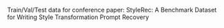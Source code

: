 Train/Val/Test data for conference paper: StyleRec: A Benchmark Dataset for Writing Style Transformation Prompt Recovery
